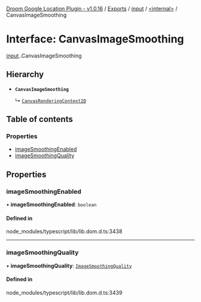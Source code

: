 [Droom Google Location Plugin - v1.0.16](../README.md) / [Exports](../modules.md) / [input](../modules/input.md) / [<internal\>](../modules/input._internal_.md) / CanvasImageSmoothing

# Interface: CanvasImageSmoothing

[input](../modules/input.md).[<internal>](../modules/input._internal_.md).CanvasImageSmoothing

## Hierarchy

- **`CanvasImageSmoothing`**

  ↳ [`CanvasRenderingContext2D`](input._internal_.CanvasRenderingContext2D.md)

## Table of contents

### Properties

- [imageSmoothingEnabled](input._internal_.CanvasImageSmoothing.md#imagesmoothingenabled)
- [imageSmoothingQuality](input._internal_.CanvasImageSmoothing.md#imagesmoothingquality)

## Properties

### imageSmoothingEnabled

• **imageSmoothingEnabled**: `boolean`

#### Defined in

node_modules/typescript/lib/lib.dom.d.ts:3438

___

### imageSmoothingQuality

• **imageSmoothingQuality**: [`ImageSmoothingQuality`](../modules/input._internal_.md#imagesmoothingquality)

#### Defined in

node_modules/typescript/lib/lib.dom.d.ts:3439
